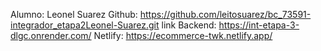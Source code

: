 Alumno: Leonel Suarez
Github: https://github.com/leitosuarez/bc_73591-integrador_etapa2Leonel-Suarez.git
link Backend: https://int-etapa-3-dlgc.onrender.com/
Netlify: https://ecommerce-twk.netlify.app/
